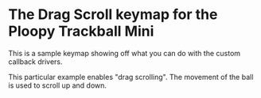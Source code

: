 # The Drag Scroll keymap for the Ploopy Trackball Mini

This is a sample keymap showing off what you can do with the custom callback drivers.

This particular example enables "drag scrolling". The movement of the ball is used to scroll up and down.